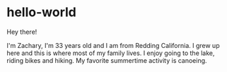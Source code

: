 # hello-world
Hey there!

I'm Zachary, I'm 33 years old and I am from Redding California.
I grew up here and this is where most of my family lives. I enjoy
going to the lake, riding bikes and hiking. My favorite summertime
activity is canoeing.
